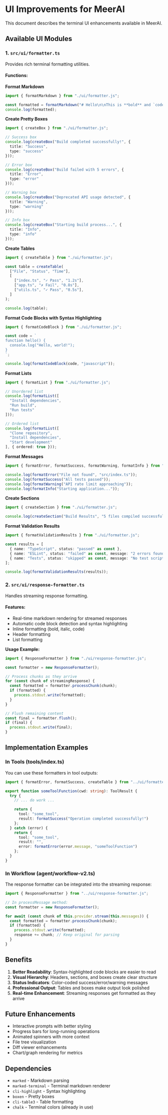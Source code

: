 # UI Improvements for MeerAI

This document describes the terminal UI enhancements available in MeerAI.

## Available UI Modules

### 1. `src/ui/formatter.ts`
Provides rich terminal formatting utilities.

#### Functions:

**Format Markdown**
```typescript
import { formatMarkdown } from "./ui/formatter.js";

const formatted = formatMarkdown("# Hello\n\nThis is **bold** and `code`.");
console.log(formatted);
```

**Create Pretty Boxes**
```typescript
import { createBox } from "./ui/formatter.js";

// Success box
console.log(createBox("Build completed successfully!", {
  title: "Success",
  type: "success"
}));

// Error box
console.log(createBox("Build failed with 5 errors", {
  title: "Error",
  type: "error"
}));

// Warning box
console.log(createBox("Deprecated API usage detected", {
  title: "Warning",
  type: "warning"
}));

// Info box
console.log(createBox("Starting build process...", {
  title: "Info",
  type: "info"
}));
```

**Create Tables**
```typescript
import { createTable } from "./ui/formatter.js";

const table = createTable(
  ["File", "Status", "Time"],
  [
    ["index.ts", "✓ Pass", "1.2s"],
    ["app.ts", "✗ Fail", "0.8s"],
    ["utils.ts", "✓ Pass", "0.5s"],
  ]
);

console.log(table);
```

**Format Code Blocks with Syntax Highlighting**
```typescript
import { formatCodeBlock } from "./ui/formatter.js";

const code = `
function hello() {
  console.log("Hello, world!");
}
`;

console.log(formatCodeBlock(code, "javascript"));
```

**Format Lists**
```typescript
import { formatList } from "./ui/formatter.js";

// Unordered list
console.log(formatList([
  "Install dependencies",
  "Run build",
  "Run tests"
]));

// Ordered list
console.log(formatList([
  "Clone repository",
  "Install dependencies",
  "Start development"
], { ordered: true }));
```

**Format Messages**
```typescript
import { formatError, formatSuccess, formatWarning, formatInfo } from "./ui/formatter.js";

console.log(formatError("File not found", "src/index.ts"));
console.log(formatSuccess("All tests passed"));
console.log(formatWarning("API rate limit approaching"));
console.log(formatInfo("Starting application..."));
```

**Create Sections**
```typescript
import { createSection } from "./ui/formatter.js";

console.log(createSection("Build Results", "5 files compiled successfully"));
```

**Format Validation Results**
```typescript
import { formatValidationResults } from "./ui/formatter.js";

const results = [
  { name: "TypeScript", status: "passed" as const },
  { name: "ESLint", status: "failed" as const, message: "2 errors found" },
  { name: "Tests", status: "skipped" as const, message: "No test script" }
];

console.log(formatValidationResults(results));
```

### 2. `src/ui/response-formatter.ts`
Handles streaming response formatting.

#### Features:
- Real-time markdown rendering for streamed responses
- Automatic code block detection and syntax highlighting
- Inline formatting (bold, italic, code)
- Header formatting
- List formatting

**Usage Example:**
```typescript
import { ResponseFormatter } from "./ui/response-formatter.js";

const formatter = new ResponseFormatter();

// Process chunks as they arrive
for (const chunk of streamingResponse) {
  const formatted = formatter.processChunk(chunk);
  if (formatted) {
    process.stdout.write(formatted);
  }
}

// Flush remaining content
const final = formatter.flush();
if (final) {
  process.stdout.write(final);
}
```

## Implementation Examples

### In Tools (tools/index.ts)

You can use these formatters in tool outputs:

```typescript
import { formatError, formatSuccess, createTable } from "../ui/formatter.js";

export function someToolFunction(cwd: string): ToolResult {
  try {
    // ... do work ...

    return {
      tool: "some_tool",
      result: formatSuccess("Operation completed successfully!")
    };
  } catch (error) {
    return {
      tool: "some_tool",
      result: "",
      error: formatError(error.message, "someToolFunction")
    };
  }
}
```

### In Workflow (agent/workflow-v2.ts)

The response formatter can be integrated into the streaming response:

```typescript
import { ResponseFormatter } from "../ui/response-formatter.js";

// In processMessage method:
const formatter = new ResponseFormatter();

for await (const chunk of this.provider.stream(this.messages)) {
  const formatted = formatter.processChunk(chunk);
  if (formatted) {
    process.stdout.write(formatted);
    response += chunk; // Keep original for parsing
  }
}
```

## Benefits

1. **Better Readability**: Syntax-highlighted code blocks are easier to read
2. **Visual Hierarchy**: Headers, sections, and boxes create clear structure
3. **Status Indicators**: Color-coded success/error/warning messages
4. **Professional Output**: Tables and boxes make output look polished
5. **Real-time Enhancement**: Streaming responses get formatted as they arrive

## Future Enhancements

- Interactive prompts with better styling
- Progress bars for long-running operations
- Animated spinners with more context
- File tree visualization
- Diff viewer enhancements
- Chart/graph rendering for metrics

## Dependencies

- `marked` - Markdown parsing
- `marked-terminal` - Terminal markdown renderer
- `cli-highlight` - Syntax highlighting
- `boxen` - Pretty boxes
- `cli-table3` - Table formatting
- `chalk` - Terminal colors (already in use)
